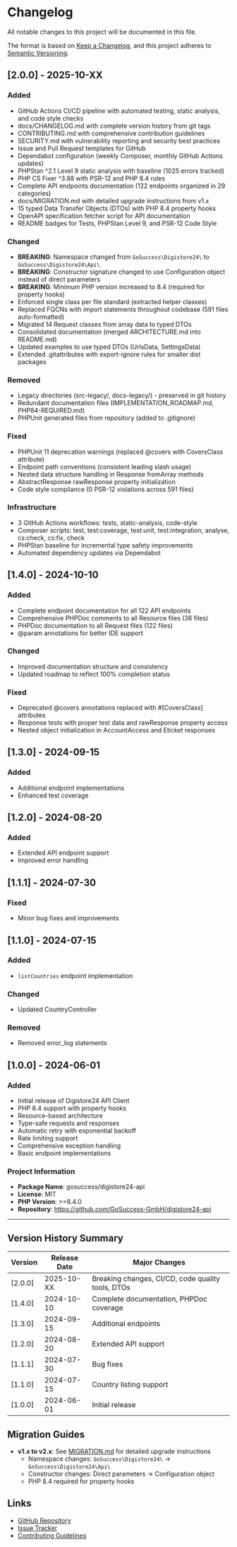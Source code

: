 # Changelog

All notable changes to this project will be documented in this file.

The format is based on [Keep a Changelog](https://keepachangelog.com/en/1.0.0/),
and this project adheres to [Semantic Versioning](https://semver.org/spec/v2.0.0.html).

## [2.0.0] - 2025-10-XX

### Added
- GitHub Actions CI/CD pipeline with automated testing, static analysis, and code style checks
- docs/CHANGELOG.md with complete version history from git tags
- CONTRIBUTING.md with comprehensive contribution guidelines
- SECURITY.md with vulnerability reporting and security best practices
- Issue and Pull Request templates for GitHub
- Dependabot configuration (weekly Composer, monthly GitHub Actions updates)
- PHPStan ^2.1 Level 9 static analysis with baseline (1025 errors tracked)
- PHP CS Fixer ^3.88 with PSR-12 and PHP 8.4 rules
- Complete API endpoints documentation (122 endpoints organized in 29 categories)
- docs/MIGRATION.md with detailed upgrade instructions from v1.x
- 15 typed Data Transfer Objects (DTOs) with PHP 8.4 property hooks
- OpenAPI specification fetcher script for API documentation
- README badges for Tests, PHPStan Level 9, and PSR-12 Code Style

### Changed
- **BREAKING**: Namespace changed from `GoSuccess\Digistore24\` to `GoSuccess\Digistore24\Api\`
- **BREAKING**: Constructor signature changed to use Configuration object instead of direct parameters
- **BREAKING**: Minimum PHP version increased to 8.4 (required for property hooks)
- Enforced single class per file standard (extracted helper classes)
- Replaced FQCNs with import statements throughout codebase (591 files auto-formatted)
- Migrated 14 Request classes from array data to typed DTOs
- Consolidated documentation (merged ARCHITECTURE.md into README.md)
- Updated examples to use typed DTOs (UrlsData, SettingsData)
- Extended .gitattributes with export-ignore rules for smaller dist packages

### Removed
- Legacy directories (src-legacy/, docs-legacy/) - preserved in git history
- Redundant documentation files (IMPLEMENTATION_ROADMAP.md, PHP84-REQUIRED.md)
- PHPUnit generated files from repository (added to .gitignore)

### Fixed
- PHPUnit 11 deprecation warnings (replaced @covers with CoversClass attribute)
- Endpoint path conventions (consistent leading slash usage)
- Nested data structure handling in Response fromArray methods
- AbstractResponse rawResponse property initialization
- Code style compliance (0 PSR-12 violations across 591 files)

### Infrastructure
- 3 GitHub Actions workflows: tests, static-analysis, code-style
- Composer scripts: test, test:coverage, test:unit, test:integration, analyse, cs:check, cs:fix, check
- PHPStan baseline for incremental type safety improvements
- Automated dependency updates via Dependabot

## [1.4.0] - 2024-10-10

### Added
- Complete endpoint documentation for all 122 API endpoints
- Comprehensive PHPDoc comments to all Resource files (36 files)
- PHPDoc documentation to all Request files (122 files)
- @param annotations for better IDE support

### Changed
- Improved documentation structure and consistency
- Updated roadmap to reflect 100% completion status

### Fixed
- Deprecated @covers annotations replaced with #[CoversClass] attributes
- Response tests with proper test data and rawResponse property access
- Nested object initialization in AccountAccess and Eticket responses

## [1.3.0] - 2024-09-15

### Added
- Additional endpoint implementations
- Enhanced test coverage

## [1.2.0] - 2024-08-20

### Added
- Extended API endpoint support
- Improved error handling

## [1.1.1] - 2024-07-30

### Fixed
- Minor bug fixes and improvements

## [1.1.0] - 2024-07-15

### Added
- `listCountries` endpoint implementation

### Changed
- Updated CountryController

### Removed
- Removed error_log statements

## [1.0.0] - 2024-06-01

### Added
- Initial release of Digistore24 API Client
- PHP 8.4 support with property hooks
- Resource-based architecture
- Type-safe requests and responses
- Automatic retry with exponential backoff
- Rate limiting support
- Comprehensive exception handling
- Basic endpoint implementations

### Project Information
- **Package Name**: gosuccess/digistore24-api
- **License**: MIT
- **PHP Version**: >=8.4.0
- **Repository**: https://github.com/GoSuccess-GmbH/digistore24-api

---

## Version History Summary

| Version | Release Date | Major Changes |
|---------|--------------|---------------|
| [2.0.0] | 2025-10-XX | Breaking changes, CI/CD, code quality tools, DTOs |
| [1.4.0] | 2024-10-10 | Complete documentation, PHPDoc coverage |
| [1.3.0] | 2024-09-15 | Additional endpoints |
| [1.2.0] | 2024-08-20 | Extended API support |
| [1.1.1] | 2024-07-30 | Bug fixes |
| [1.1.0] | 2024-07-15 | Country listing support |
| [1.0.0] | 2024-06-01 | Initial release |

## Migration Guides

- **v1.x to v2.x**: See [MIGRATION.md](MIGRATION.md) for detailed upgrade instructions
  - Namespace changes: `GoSuccess\Digistore24\` → `GoSuccess\Digistore24\Api\`
  - Constructor changes: Direct parameters → Configuration object
  - PHP 8.4 required for property hooks

## Links

- [GitHub Repository](https://github.com/GoSuccess-GmbH/digistore24-api)
- [Issue Tracker](https://github.com/GoSuccess-GmbH/digistore24-api/issues)
- [Contributing Guidelines](CONTRIBUTING.md)
